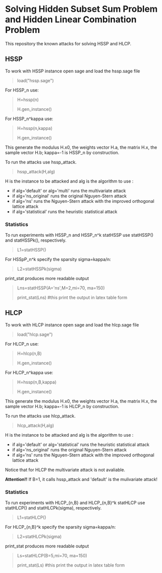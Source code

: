 # Solving Hidden Subset Sum Problem and Hidden Linear Combination Problem

This repository the known attacks for solving HSSP and HLCP.

## HSSP
To work with HSSP instance open sage and load the hssp.sage file

> load("hssp.sage")

For HSSP_n use:
>H=hssp(n) 
>
>H.gen_instance()

For HSSP_n^kappa use:
>H=hssp(n,kappa)
>
>H.gen_instance()


This generate the modulus H.x0, the weights vector H.a, the matrix H.x, the  sample vector H.b; kappa=-1 is HSSP_n by construction.

To run the attacks use hssp_attack.    

>hssp_attack(H,alg)

H is the instance to be attacked and alg is the algorithm to use :

<ul>
<li>if alg='default' or alg='multi' runs the multivariate attack </li>
       
<li>if alg='ns_original' runs the original Nguyen-Stern attack </li>
       
<li>if alg='ns' runs the Nguyen-Stern attack with the improved orthogonal lattice attack </li>
       
<li>if alg='statistical' runs the heuristic statistical attack  </li>
 </ul>
 
### Statistics
To run experiments with HSSP_n and HSSP_n^k statHSSP use statHSSP() and statHSSPk(), respectively.

> L1=statHSSP()

For HSSpP_n^k specify the sparsity sigma=kappa/n:

> L2=statHSSPk(sigma)

print_stat produces more readable output

> Lns=statHSSP(A='ns',M=2,mi=70, ma=150)
> 
> print_stat(Lns) #this print the output in latex table form 

## HLCP
To work with HLCP instance open sage and load the hlcp.sage file

> load("hlcp.sage")

For HLCP_n use:
>H=hlcp(n,B) 
>
>H.gen_instance()

For HLCP_n^kappa use:
>H=hssp(n,B,kappa)
>
>H.gen_instance()


This generate the modulus H.x0, the weights vector H.a, the matrix H.x, the  sample vector H.b; kappa=-1 is HLCP_n by construction. 

To run the attacks use hlcp_attack. 

>hlcp_attack(H,alg)

H is the instance to be attacked and alg is the algorithm to use :

<ul>
<li>if alg='default' or alg='statistical' runs the  heuristic statistical attack </li>
       
<li>if alg='ns_original' runs the original Nguyen-Stern attack </li>
       
<li>if alg='ns' runs the Nguyen-Stern attack with the improved orthogonal lattice attack </li>
       
 </ul>
  
 Notice that for HLCP the multivariate attack is not avaliable.
 
 **Attention!!** If B=1, it calls hssp_attack and 'default' is the mulivariate attack!
 
### Statistics

To run experiments with HLCP_{n,B} and HLCP_{n,B}^k statHLCP use statHLCP() and statHLCPk(sigma), respectively.

> L1=statHLCP()

For HLCP_{n,B}^k specify the sparsity sigma=kappa/n:

> L2=statHLCPk(sigma)

print_stat produces more readable output

> Ls=statHLCP(B=5,mi=70, ma=150)
> 
> print_stat(Ls) #this print the output in latex table form 


